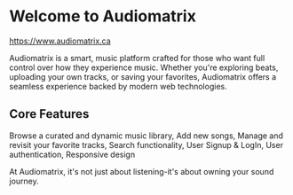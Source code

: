 # Welcome to Audiomatrix

<https://www.audiomatrix.ca>

Audiomatrix is a smart, music platform crafted for those who want full control over how they experience music.
Whether you're exploring beats, uploading your own tracks, or saving your favorites,
Audiomatrix offers a seamless experience backed by modern web technologies.

## Core Features

Browse a curated and dynamic music library,
Add new songs,
Manage and revisit your favorite tracks,
Search functionality,
User Signup & LogIn,
User authentication,
Responsive design

At Audiomatrix, it's not just about listening-it's about owning your sound journey.
